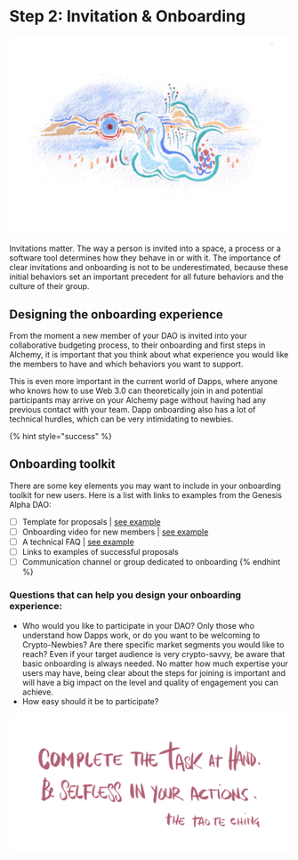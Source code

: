 # Step 2: Invitation & Onboarding

![](../.gitbook/assets/photo_2019-01-01_08-15-52.jpg)

Invitations matter. The way a person is invited into a space, a process or a software tool determines how they behave in or with it. The importance of clear invitations and onboarding is not to be underestimated, because these initial behaviors set an important precedent for all future behaviors and the culture of their group.

## Designing the onboarding experience

From the moment a new member of your DAO is invited into your collaborative budgeting process, to their onboarding and first steps in Alchemy, it is important that you think about what experience you would like the members to have and which behaviors you want to support.  

This is even more important in the current world of Dapps, where anyone who knows how to use Web 3.0 can theoretically join in and potential participants may arrive on your Alchemy page without having had any previous contact with your team. Dapp onboarding also has a lot of technical hurdles, which can be very intimidating to newbies.

{% hint style="success" %}
## Onboarding toolkit

There are some key elements you may want to include in your onboarding toolkit for new users. Here is a list with links to examples from the Genesis Alpha DAO:

* [ ] Template for proposals \| [see example](https://docs.google.com/document/d/1nBSIO0tOf1CcfzsyO7dlQd_LiYsV3sKPSQXmCkvibhU/edit)
* [ ] Onboarding video for new members \| [see example ](https://www.youtube.com/watch?v=BucC_e7T2oo&t=331s)
* [ ] A technical FAQ \| [see example](https://docs.google.com/document/d/1M1erC1TVPPul3V_RmhKbyuFrpFikyOX0LnDfWOqO20Q/edit)
* [ ] Links to examples of successful proposals
* [ ] Communication channel or group dedicated to onboarding
{% endhint %}

### Questions that can help you design your onboarding experience:

* Who would you like to participate in your DAO? Only those who understand how Dapps work, or do you want to be welcoming to Crypto-Newbies? Are there specific market segments you would like to reach? Even if your target audience is very crypto-savvy, be aware that basic onboarding is always needed. No matter how much expertise your users may have, being clear about the steps for joining is important and will have a big impact on the level and quality of engagement you can achieve.
* How easy should it be to participate?

![](../.gitbook/assets/completethetask.png)

